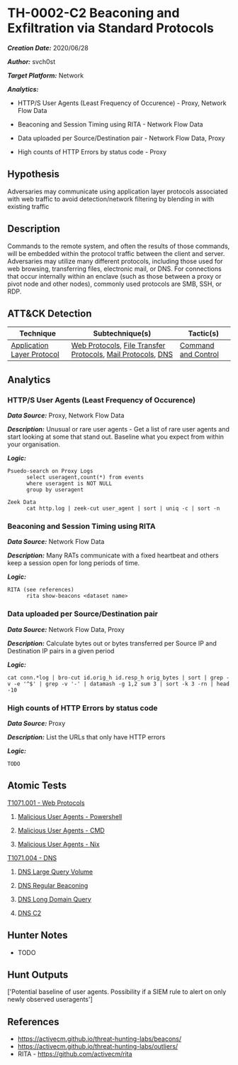 # TH-0002-C2 Beaconing and Exfiltration via Standard Protocols

***Creation Date:*** 2020/06/28

***Author:*** svch0st

***Target Platform:*** Network

***Analytics:***

- HTTP/S User Agents (Least Frequency of Occurence) - Proxy, Network Flow Data

- Beaconing and Session Timing using RITA - Network Flow Data

- Data uploaded per Source/Destination pair - Network Flow Data, Proxy

- High counts of HTTP Errors by status code - Proxy

## Hypothesis

Adversaries may communicate using application layer protocols associated with web traffic to avoid detection/network filtering by blending in with existing traffic

## Description

Commands to the remote system, and often the results of those commands, will be embedded within the protocol traffic between the client and server.
Adversaries may utilize many different protocols, including those used for web browsing, transferring files, electronic mail, or DNS. For connections that occur internally within an enclave (such as those between a proxy or pivot node and other nodes), commonly used protocols are SMB, SSH, or RDP.

## ATT&CK Detection

|Technique|Subtechnique(s)|Tactic(s)|
|---|---|---|
|[Application Layer Protocol](https://attack.mitre.org/techniques/T1071/)|[Web Protocols](https://attack.mitre.org/techniques/T1071/001/), [File Transfer Protocols](https://attack.mitre.org/techniques/T1071/002/), [Mail Protocols](https://attack.mitre.org/techniques/T1071/003/), [DNS](https://attack.mitre.org/techniques/T1071/004/)|[Command and Control](https://attack.mitre.org/tactics/TA0011/)|

## Analytics

### HTTP/S User Agents (Least Frequency of Occurence)

***Data Source:*** Proxy, Network Flow Data

***Description:*** Unusual or rare user agents - Get a list of rare user agents and start looking at some that stand out. Baseline what you expect from within your organisation.

***Logic:***
```
Psuedo-search on Proxy Logs
      select useragent,count(*) from events
      where useragent is NOT NULL
      group by useragent

Zeek Data
      cat http.log | zeek-cut user_agent | sort | uniq -c | sort -n
```
### Beaconing and Session Timing using RITA

***Data Source:*** Network Flow Data

***Description:*** Many RATs communicate with a fixed heartbeat and others keep a session open for long periods of time.

***Logic:***
```
RITA (see references)
      rita show-beacons <dataset name>
```
### Data uploaded per Source/Destination pair

***Data Source:*** Network Flow Data, Proxy

***Description:*** Calculate bytes out or bytes transferred per Source IP and Destination IP pairs in a given period

***Logic:***
```
cat conn.*log | bro-cut id.orig_h id.resp_h orig_bytes | sort | grep -v -e '^$' | grep -v '-' | datamash -g 1,2 sum 3 | sort -k 3 -rn | head -10
```
### High counts of HTTP Errors by status code

***Data Source:*** Proxy

***Description:*** List the URLs that only have HTTP errors

***Logic:***
```
TODO
```

## Atomic Tests


[T1071.001 - Web Protocols](https://github.com/redcanaryco/atomic-red-team/blob/master/atomics/T1071.001/T1071.001.md/)

1. [Malicious User Agents - Powershell](https://github.com/redcanaryco/atomic-red-team/blob/master/atomics/T1071.001/T1071.001.md/#atomic-test-1---malicious-user-agents---powershell)

2. [Malicious User Agents - CMD](https://github.com/redcanaryco/atomic-red-team/blob/master/atomics/T1071.001/T1071.001.md/#atomic-test-2---malicious-user-agents---cmd)

3. [Malicious User Agents - Nix](https://github.com/redcanaryco/atomic-red-team/blob/master/atomics/T1071.001/T1071.001.md/#atomic-test-3---malicious-user-agents---nix)

[T1071.004 - DNS](https://github.com/redcanaryco/atomic-red-team/blob/master/atomics/T1071.004/T1071.004.md/)

1. [DNS Large Query Volume](https://github.com/redcanaryco/atomic-red-team/blob/master/atomics/T1071.004/T1071.004.md/#atomic-test-1---dns-large-query-volume)

2. [DNS Regular Beaconing](https://github.com/redcanaryco/atomic-red-team/blob/master/atomics/T1071.004/T1071.004.md/#atomic-test-2---dns-regular-beaconing)

3. [DNS Long Domain Query](https://github.com/redcanaryco/atomic-red-team/blob/master/atomics/T1071.004/T1071.004.md/#atomic-test-3---dns-long-domain-query)

4. [DNS C2](https://github.com/redcanaryco/atomic-red-team/blob/master/atomics/T1071.004/T1071.004.md/#atomic-test-4---dns-c2)

## Hunter Notes

* TODO 

## Hunt Outputs

['Potential baseline of user agents. Possibility if a SIEM rule to alert on only newly observed useragents']

## References

- https://activecm.github.io/threat-hunting-labs/beacons/
- https://activecm.github.io/threat-hunting-labs/outliers/
- RITA - https://github.com/activecm/rita
